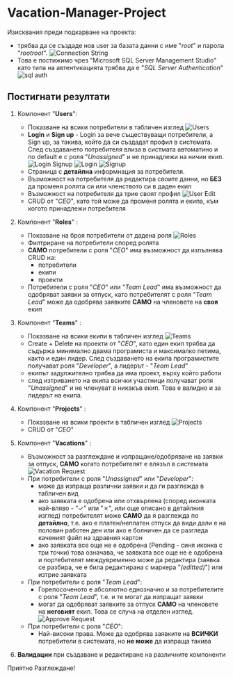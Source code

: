 
# Vacation-Manager-Project

Изисквания преди подкарване на проекта:
 - трябва да се създаде нов user за базата данни с име "*root*" и парола "*rootroot*". 
![Connection String](./Web/wwwroot/img/ConnectionString.PNG)
 - Това е постижимо чрез  "Microsoft SQL Server Management Studio" като типа на автентикацията трябва да е "*SQL Server Authentication*"
![sql auth](./Web/wwwroot/img/AuthMSSQL.PNG)

## Постигнати резултати 
 1. Компонент "**Users**":
	 - Показване на всики потребители в табличен изглед
	 ![Users](./Web/wwwroot/img/notLogged.PNG)
	 -  **Login** и **Sign up** - Login за вече съществуващи потребители, а Sign up, за такива, който да си създадат профил в системата. След създаването потребителя влиза в систмата автоматино и по default е с роля "*Unassigned*" и не принадлежи на ничии екип.
	 ![Login Signup](./Web/wwwroot/img/LoginSignup.PNG)
	 ![Login](./Web/wwwroot/img/Loggin.PNG)
	 ![Signup](./Web/wwwroot/img/SignUp.PNG)
	 - Страница с **детайлна** информнация за потребителя. 
	 - Възможност на потребителя да редактира своите данни, но **БЕЗ** да променя ролята си или членството си в даден екип
	 - Възможност на потребителя да трие своят профил 
	 ![User Edit](./Web/wwwroot/img/userEdit.PNG)
	 - CRUD от "*CEO*", като той може да променя ролята и екипа, към когото принадлежи потребителя
	 
 2. Компонент "**Roles**" :
	 - Показване на броя потребители от дадена роля
	 ![Roles](./Web/wwwroot/img/Roles.PNG)
	 - Филтриране на потребители според ролята
	 - **САМО** потребители с роля "*CEO*" има възможност да изпълнява CRUD на:
		 - потребители
		 - екипи
		 - проекти
	-  Потребители с роля "*CEO*" или "*Team Lead*" има възможност да одобряват заявки за отпуск, като потребителят с роля "*Team Lead*"  може да одобрява заявките **САМО** на членовете на **своя** екип
	
3. Компонент "**Teams**" :
	- Показване на всики екипи в табличен изглед
	![Teams](./Web/wwwroot/img/Teams.PNG)
	- Create + Delete на проекти от "*CEO*", като един екип трябва да съдържа минимално двама програмиста и максималко петима, както и един лидер. След създаването на екипа програмистите получават роля "*Developer*", а лидерът - "*Team Lead*"  
	- екипът задулжително трябва да има проект, върху който работи 
	- след изтриването на екипа всички участници получават роля "*Unassigned*" и не членуват в никакъв екип. Това е валидно и за лидерът на екипа.
	
4. Компонент "**Projects**" :
	- Показване на всики проекти в табличен изглед
	![Projects](./Web/wwwroot/img/Projects.PNG)
	- CRUD от "*CEO*"
	
5. Компонент "**Vacations**" :
	- Възможност за разглеждане и изпращане/одобряване на заявки за отпуск, **САМО** когато потребителят е влязъл в системата
	![Vacation Request](./Web/wwwroot/img/VacationRequest.PNG)
	- При потребители с роля "*Unassigned*" или "*Developer*":
		- може да изпраща различни заявки и да ги разглежда в табличен вид 
		- ако заявката е одобрена или отхвърлена (според иконката най-вляво - "✓" или "✗", или още описано в детайлния изглед) потребителят може **САМО** да я разглежда по **детайлно**, т.е. ако е платен/неплатен отпуск да види дали е на половин работен ден или ако е болничен да се разгледа каченият файл на здравния картон
		- ако заявката все още не е одобрена (Pending - синя иконка с три точки) това означава, че заявката все още не е одобрена и портебителят междувременно може да редактира (заявка се разбира, че е била редактирана с маркера "*(editted)*") или изтрие заявката
	- При потребители с роля "*Team Lead*":
		- Горепосоченото е абсолютно еднозначно и за потребителите с роля  "*Team Lead*", т.е. и те могат да изпращат заявки
		- могат да одобряват заявките за отпуск **САМО** на членовете на **неговият** екип. Това се случа на отделен изглед.
	![Approve Request](./Web/wwwroot/img/ApproveReq.PNG)
	- При потребители с роля "*CEO*":
		- Най-високи права. Може да одобрява заявките на **ВСИЧКИ** потребители в системата, но **не може** да изпраща такива

6. **Валидации** при създаване и редактиране на различните компоненти

Приятно Разглеждане!
